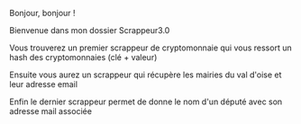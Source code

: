 Bonjour, bonjour !

Bienvenue dans mon dossier Scrappeur3.0

Vous trouverez un premier scrappeur de cryptomonnaie qui vous ressort un hash des cryptomonnaies (clé + valeur)

Ensuite vous aurez un scrappeur qui récupère les mairies du val d'oise et leur adresse email

Enfin le dernier scrappeur permet de donne le nom d'un député avec son adresse mail associée